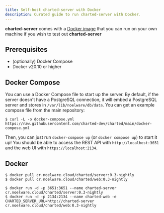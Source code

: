 ```yaml
---
title: Self-host charted-server with Docker
description: Curated guide to run charted-server with Docker.
---
```


**charted-server** comes with a [Docker image](https://cr.noelware.cloud/r/charted/server) that you can run on your own machine if
you wish to test out **charted-server**

## Prerequisites

- (optionally) Docker Compose
- Docker v20.10 or higher

## Docker Compose

You can use a Docker Compose file to start up the server. By default, if the server doesn't have a PostgreSQL connection, it will embed a PostgreSQL
server and stores in `/var/lib/noelware/db/data`. You can get an example compose file from the main repository:

```shell
$ curl -L -o docker-compose.yml https://raw.githubusercontent.com/charted-dev/charted/main/docker-compose.yml
```

Then, you can just run `docker-compose up` (or `docker compose up`) to start it up! You should be able to access the REST API with `http://localhost:3651`
and the web UI with `https://localhost:2134`.

## Docker

```shell
$ docker pull cr.noelware.cloud/charted/server:0.3-nightly
$ docker pull cr.noelware.cloud/charted/web:0.3-nightly

$ docker run -d -p 3651:3651 --name charted-server cr.noelware.cloud/charted/server:0.3-nightly
$ docker run -d -p 2134:2134 --name charted-web -e CHARTED_SERVER_URL=http://charted-server cr.noelware.cloud/charted/web:0.3-nightly
```
